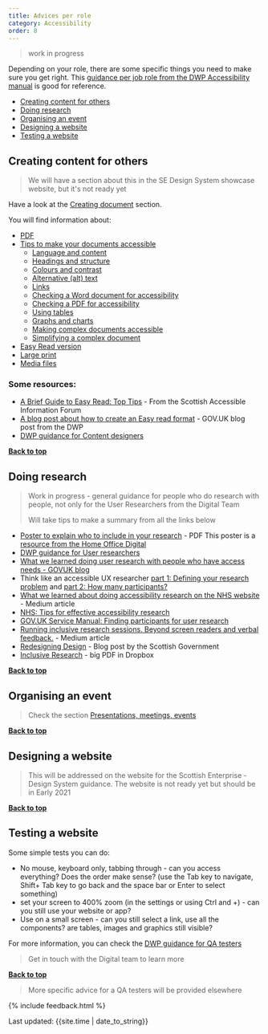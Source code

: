 ```yaml
---
title: Advices per role
category: Accessibility
order: 8
---
```


<blockquote class="red"><p>work in progress</p></blockquote>

Depending on your role, there are some specific things you need to make sure you get right. This [guidance per job role from the DWP Accessibility manual](https://accessibility-manual.dwp.gov.uk/guidance-for-your-job-role) is good for reference.

- [Creating content for others](#creating-content-for-others)
- [Doing research](#doing-research) 
- [Organising an event](#organising-an-event)
- [Designing a website](#designing-a-website)
- [Testing a website](#testing-a-website)

## Creating content for others 

<blockquote class="red"><p>We will have a section about this in the SE Design System showcase website, but it's not ready yet</p></blockquote>

Have a look at the [Creating document](/inclusion/accessibility/document) section.

You will find information about:

- [PDF](/inclusion/accessibility/document#pdf-are-not-recommended)
- [Tips to make your documents accessible](/inclusion/accessibility/document#tips-to-make-your-documents-accessible)
  - [Language and content ](/inclusion/accessibility/document#language-and-content)
  - [Headings and structure](/inclusion/accessibility/document#headings-and-structure)
  - [Colours and contrast](/inclusion/accessibility/document#colours-and-contrast)
  - [Alternative (alt) text](/inclusion/accessibility/document#alternative-alt-text)
  - [Links](/inclusion/accessibility/document#links)
  - [Checking a Word document for accessibility](/inclusion/accessibility/document#checking-a-word-document-for-accessibility)
  - [Checking a PDF for accessibility](/inclusion/accessibility/document#checking-a-pdf-for-accessibility)
  - [Using tables](/inclusion/accessibility/document#using-tables)
  - [Graphs and charts](/inclusion/accessibility/document#graphs-and-charts)
  - [Making complex documents accessible](/inclusion/accessibility/document#making-complex-documents-accessible)
  - [Simplifying a complex document](/inclusion/accessibility/document#simplifying-a-complex-document)
- [Easy Read version](/inclusion/accessibility/document#easy-read-version)
- [Large print](/inclusion/accessibility/document#large-print)
- [Media files](/inclusion/accessibility/document#media-files)

### Some resources:
- [A Brief Guide to Easy Read: Top Tips](http://www.saifscotland.org.uk/information-and-advice/brief-guide-easy-read-documents/brief-guide-easy-read-top-tips/#sthash.P6BlvNot.2F5teQP6.dpbs) - From the Scottish Accessible Information Forum
- [A blog post about how to create an Easy read format](https://accessibility.blog.gov.uk/2019/10/11/how-dwp-used-the-easy-read-format-to-make-its-content-more-accessible/) - GOV.UK blog post from the DWP 
- [DWP guidance for Content designers](https://accessibility-manual.dwp.gov.uk/guidance-for-your-job-role/content-designer)

[**Back to top**]()

## Doing research 

<blockquote class="red"><p>Work in progress - general guidance for people who do research with people, not only for the User Researchers from the Digital Team</p>
  <p>Will take tips to make a summary from all the links below</p>
</blockquote>

- [Poster to explain who to include in your research](/inclusion/accessibility/files/Research-who_to_include_when_.pdf) - PDF
This poster is a [resource from the Home Office Digital](https://github.com/UKHomeOffice/posters/blob/master/accessibility/researching-access-needs/Research-who_to_include_when%3F.pdf)
- [DWP guidance for User researchers](https://accessibility-manual.dwp.gov.uk/guidance-for-your-job-role/user-researcher)
- [What we learned doing user research with people who have access needs - GOVUK blog](https://userresearch.blog.gov.uk/2018/08/09/what-we-learned-doing-user-research-with-people-who-have-access-needs/)
- Think like an accessible UX researcher [part 1: Defining your research problem](https://developer.paciellogroup.com/blog/2019/03/think-like-an-accessible-ux-researcher-part-1-defining-your-research-problem/) and [part 2: How many participants?](https://developer.paciellogroup.com/blog/2019/03/think-like-an-accessible-ux-researcher-part-2/)
- [What we learned about doing accessibility research on the NHS website](https://medium.com/we-are-margot/what-we-learned-about-doing-accessibility-research-on-the-nhs-website-fb9c649943fd) - Medium article
- [NHS: Tips for effective accessibility research](https://digital.nhs.uk/blog/transformation-blog/2019/eight-tips-for-effective-accessibility-research)
- [GOV.UK Service Manual: Finding participants for user research](https://www.gov.uk/service-manual/user-research/find-user-research-participants#recruiting-participants-with-disabilities)
- [Running inclusive research sessions. Beyond screen readers and verbal feedback.](https://medium.com/swlh/running-inclusive-research-sessions-beyond-wheelchairs-and-screen-readers-488362c7103d) - Medium article
- [Redesigning Design](https://blogs.gov.scot/digital/2018/12/17/redesigning-design/) - Blog post by the Scottish Government
- [Inclusive Research](https://www.dropbox.com/s/6iy7waa7lsbvffi/InclusiveResearch%20UCD%20Gathering.pdf?dl=0) - big PDF in Dropbox


[**Back to top**]()

## Organising an event

> Check the section [Presentations, meetings, events](/inclusion/accessibility/presentation-meeting)

[**Back to top**]()

## Designing a website

> This will be addressed on the website for the Scottish Enterprise - Design System guidance. The website is not ready yet but should be in Early 2021

[**Back to top**]()

## Testing a website

Some simple tests you can do:
- No mouse, keyboard only, tabbing through - can you access everything? Does the order make sense? (use the Tab key to navigate, Shift+ Tab key to go back and the space bar or Enter to select something)
- set your screen to 400% zoom (in the settings or using Ctrl and +) - can you still use your website or app?
- Use on a small screen - can you still select a link, use all the components? are tables, images and graphics still visible?

For more information, you can check the [DWP guidance for QA testers](https://accessibility-manual.dwp.gov.uk/guidance-for-your-job-role/qa-tester)

> Get in touch with the Digital team to learn more

[**Back to top**]()

<blockquote class="red"><p>More specific advice for a QA testers will be provided elsewhere </p></blockquote>


{% include feedback.html %}
<div>Last updated: {{site.time | date_to_string}}</div>

